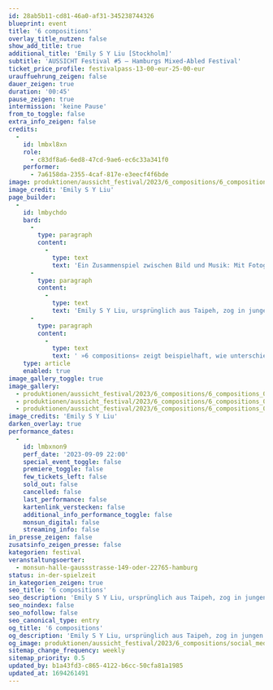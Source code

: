 ```yaml
---
id: 28ab5b11-cd81-46a0-af31-345238744326
blueprint: event
title: '6 compositions'
overlay_title_nutzen: false
show_add_title: true
additional_title: 'Emily S Y Liu [Stockholm]'
subtitle: 'AUSSICHT Festival #5 – Hamburgs Mixed-Abled Festival'
ticket_price_profile: festivalpass-13-00-eur-25-00-eur
urauffuehrung_zeigen: false
dauer_zeigen: true
duration: '00:45'
pause_zeigen: true
intermission: 'keine Pause'
from_to_toggle: false
extra_info_zeigen: false
credits:
  -
    id: lmbxl8xn
    role:
      - c83df8a6-6ed8-47cd-9ae6-ec6c33a341f0
    performer:
      - 7a6158da-2355-4caf-817e-e3eecf4f6bde
image: produktionen/aussicht_festival/2023/6_compositions/6_compositions_02_c_emilysyliu.jpg
image_credit: 'Emily S Y Liu'
page_builder:
  -
    id: lmbychdo
    bard:
      -
        type: paragraph
        content:
          -
            type: text
            text: 'Ein Zusammenspiel zwischen Bild und Musik: Mit Fotografie und Musik reist die Pianistin und Fotografin Emily S Y Liu durch die Welt. Zu hören sind sechs Kompositionen von Ravel, Grieg, Janàček, Chopin, Bach und Ma-Shui-Long. '
      -
        type: paragraph
        content:
          -
            type: text
            text: 'Emily S Y Liu, ursprünglich aus Taipeh, zog in jungen Jahren für ihr Studium und ihre musikalische Karriere nach Europa. Auf ihren Konzertourneen als Pianistin fand sie ihre Liebe zur Fotografie. In Berlin entdeckte sie die Leica-Kamera, die für sie mehr als nur ein Instrument wurde. Sie ist Teil ihres künstlerischen Ausdrucks. Emilys Fotografien spiegeln ihre Musik wider und schaffen eine einzigartige Mischung aus Ton und Bild. Durch ihre Linse verwebt sie ihre musikalischen und fotografischen Talente zu einer zusammenhängenden Kunstform und entwickelt eine persönliche Handschrift, die über konventionelle Grenzen hinausgeht.'
      -
        type: paragraph
        content:
          -
            type: text
            text: ' »6 compositions« zeigt beispielhaft, wie unterschiedliche Leidenschaften zu einer einzigartigen, außergewöhnlichen Vision verschmelzen können.'
    type: article
    enabled: true
image_gallery_toggle: true
image_gallery:
  - produktionen/aussicht_festival/2023/6_compositions/6_compositions_01_c_emilysyliu.jpg
  - produktionen/aussicht_festival/2023/6_compositions/6_compositions_02_c_emilysyliu.jpg
  - produktionen/aussicht_festival/2023/6_compositions/6_compositions_03_c_emilysyliu.jpg
image_credits: 'Emily S Y Liu'
darken_overlay: true
performance_dates:
  -
    id: lmbxnon9
    perf_date: '2023-09-09 22:00'
    special_event_toggle: false
    premiere_toggle: false
    few_tickets_left: false
    sold_out: false
    cancelled: false
    last_performance: false
    kartenlink_verstecken: false
    additional_info_performance_toggle: false
    monsun_digital: false
    streaming_info: false
in_presse_zeigen: false
zusatsinfo_zeigen_presse: false
kategorien: festival
veranstaltungsoerter:
  - monsun-halle-gaussstrasse-149-oder-22765-hamburg
status: in-der-spielzeit
in_kategorien_zeigen: true
seo_title: '6 compositions'
seo_description: 'Emily S Y Liu, ursprünglich aus Taipeh, zog in jungen Jahren für ihr Studium und ihre musikalische Karriere nach Europa und fand ihre Liebe zur Fotografie.'
seo_noindex: false
seo_nofollow: false
seo_canonical_type: entry
og_title: '6 compositions'
og_description: 'Emily S Y Liu, ursprünglich aus Taipeh, zog in jungen Jahren für ihr Studium und ihre musikalische Karriere nach Europa und fand ihre Liebe zur Fotografie.'
og_image: produktionen/aussicht_festival/2023/6_compositions/social_media_6_compositions_c_emilysyliu.jpg
sitemap_change_frequency: weekly
sitemap_priority: 0.5
updated_by: b1a43fd3-c865-4122-b6cc-50cfa81a1985
updated_at: 1694261491
---
```

